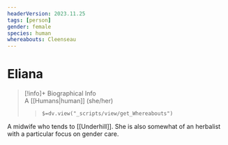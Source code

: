 ```yaml
---
headerVersion: 2023.11.25
tags: [person]
gender: female
species: human
whereabouts: Cleenseau
---
```

# Eliana
>[!info]+ Biographical Info  
> A [[Humans|human]] (she/her)  
>> `$=dv.view("_scripts/view/get_Whereabouts")`

A midwife who tends to [[Underhill]].  She is also somewhat of an herbalist with a particular focus on gender care.
